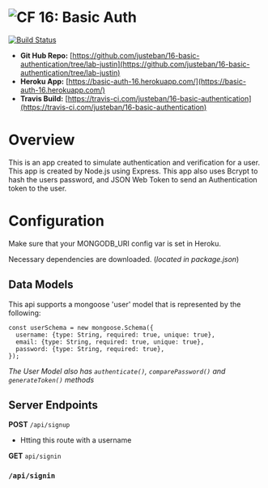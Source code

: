 ![CF](https://camo.githubusercontent.com/70edab54bba80edb7493cad3135e9606781cbb6b/687474703a2f2f692e696d6775722e636f6d2f377635415363382e706e67) 16: Basic Auth
===

[![Build Status](https://travis-ci.com/justeban/16-basic-authentication.svg?branch=lab-justin)](https://travis-ci.com/justeban/16-basic-authentication)

* **Git Hub Repo:** [https://github.com/justeban/16-basic-authentication/tree/lab-justin](https://github.com/justeban/16-basic-authentication/tree/lab-justin)
* **Heroku App:** [https://basic-auth-16.herokuapp.com/](https://basic-auth-16.herokuapp.com/)
* **Travis Build:** [https://travis-ci.com/justeban/16-basic-authentication](https://travis-ci.com/justeban/16-basic-authentication)

# Overview
This is an app created to simulate authentication and verification for a user. This app is created by Node.js using Express. This app also uses Bcrypt to hash the users password, and JSON Web Token to send an Authentication token to the user. 

# Configuration

Make sure that your MONGODB_URI config var is set in Heroku. 

Necessary dependencies are downloaded. (*located in package.json*)

## Data Models 

This api supports a mongoose 'user' model that is represented by the following: 
```
const userSchema = new mongoose.Schema({
  username: {type: String, required: true, unique: true},
  email: {type: String, required: true, unique: true},
  password: {type: String, required: true},
});
```
*The User Model also has `authenticate()`, `comparePassword()` and `generateToken()` methods*

## Server Endpoints

**POST** `/api/signup`

* Htting this route with a username

**GET** `api/signin`

### `/api/signin`
